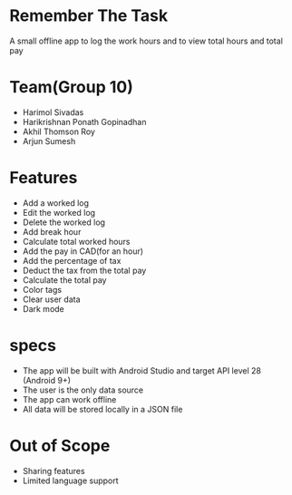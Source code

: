 # Remember The Task
A small offline app to log the work hours and to view total hours and total pay

# Team(Group 10)
- Harimol Sivadas
- Harikrishnan Ponath Gopinadhan
- Akhil Thomson Roy
- Arjun Sumesh

# Features
- Add a worked log
- Edit the worked log
- Delete the worked log
- Add break hour
- Calculate total worked hours
- Add the pay in CAD(for an hour)
- Add the percentage of tax
- Deduct the tax from the total pay
- Calculate the total pay
- Color tags
- Clear user data
- Dark mode

# specs
- The app will be built with Android Studio and target API level 28 (Android 9+) 
- The user is the only data source
- The app can work offline
- All data will be stored locally in a JSON file

# Out of Scope
- Sharing features
- Limited language support

